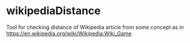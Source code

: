 # wikipediaDistance
Tool for checking distance of Wikipedia article from some concept as in https://en.wikipedia.org/wiki/Wikipedia:Wiki_Game
